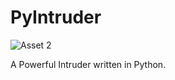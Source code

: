 # PyIntruder
![Asset 2](https://user-images.githubusercontent.com/52795867/141934444-230c8d6e-aee6-4471-883a-2165642e0bbf.png)

A Powerful Intruder written in Python.

